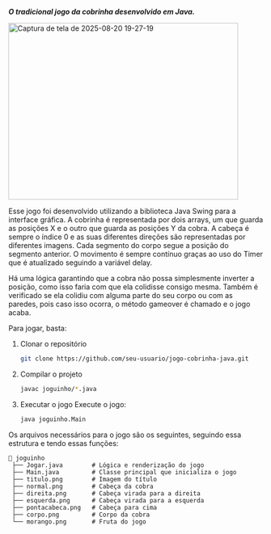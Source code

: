 ***O tradicional jogo da cobrinha desenvolvido em Java.***


<img width="454" height="350" alt="Captura de tela de 2025-08-20 19-27-19" src="https://github.com/user-attachments/assets/1e55c45e-2400-49b7-b606-bbeebb76b32f" />


Esse jogo foi desenvolvido utilizando a biblioteca Java Swing para a interface gráfica.
A cobrinha é representada por dois arrays, um que guarda as posições X e o outro que guarda as posições Y da cobra. 
A cabeça é sempre o índice 0 e as suas diferentes direções são representadas por diferentes imagens. Cada segmento do corpo segue a posição do segmento anterior. 
O movimento é sempre contínuo graças ao uso do Timer que é atualizado seguindo a variável delay.

Há uma lógica garantindo que a cobra não possa simplesmente inverter a posição, como isso faria com que ela colidisse consigo mesma. 
Também é verificado se ela colidiu com alguma parte do seu corpo ou com as paredes, pois caso isso ocorra, o método gameover é chamado e o jogo acaba. 

Para jogar, basta:

1. Clonar o repositório
   ```bash
   git clone https://github.com/seu-usuario/jogo-cobrinha-java.git
   ```
2. Compilar o projeto
   ```bash
   javac joguinho/*.java
   ```
3. Executar o jogo
   Execute o jogo:
   ```bash
   java joguinho.Main
   ```

Os arquivos necessários para o jogo são os seguintes, seguindo essa estrutura e tendo essas funções:
```
📁 joguinho
 ├── Jogar.java        # Lógica e renderização do jogo
 ├── Main.java         # Classe principal que inicializa o jogo
 ├── titulo.png        # Imagem do título
 ├── normal.png        # Cabeça da cobra
 ├── direita.png       # Cabeça virada para a direita
 ├── esquerda.png      # Cabeça virada para a esquerda
 ├── pontacabeca.png   # Cabeça para cima
 ├── corpo.png         # Corpo da cobra
 └── morango.png       # Fruta do jogo
```
